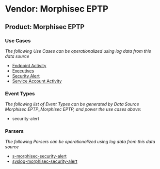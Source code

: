 Vendor: Morphisec EPTP
======================
Product: Morphisec EPTP
-----------------------

### Use Cases

_The following Use Cases can be operationalized using log data from this data source_

* [Endpoint Activity](../UseCases/usecase_endpoint_activity.md)
* [Executives](../UseCases/usecase_executives.md)
* [Security Alert](../UseCases/usecase_security_alert.md)
* [Service Account Activity](../UseCases/usecase_service_account_activity.md)


### Event Types

_The following list of Event Types can be generated by Data Source Morphisec EPTP_Morphisec EPTP, and power the use cases above:_

- security-alert


### Parsers

_The following Parsers can be operationalized using log data from this data source_

* [s-morphisec-security-alert](../Parsers/parserContent_s-morphisec-security-alert.md)
* [syslog-morphisec-security-alert](../Parsers/parserContent_syslog-morphisec-security-alert.md)
